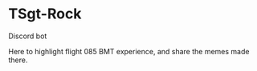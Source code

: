 # TSgt-Rock
Discord bot 

Here to highlight flight 085 BMT experience, and share the memes made there.